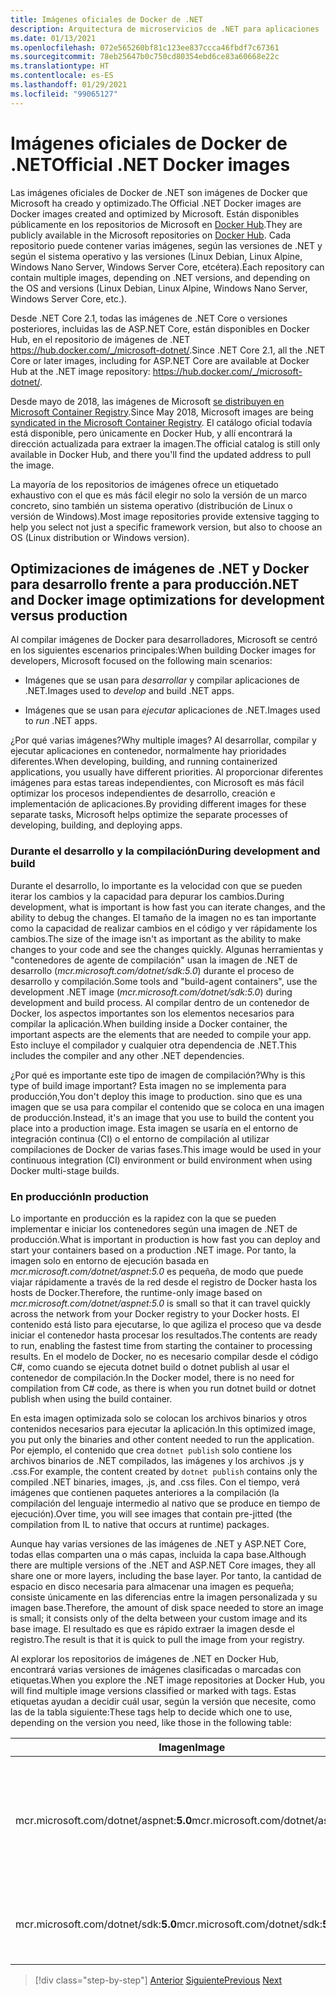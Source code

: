 ```yaml
---
title: Imágenes oficiales de Docker de .NET
description: Arquitectura de microservicios de .NET para aplicaciones .NET en contenedor | Imágenes de Docker de .NET oficiales
ms.date: 01/13/2021
ms.openlocfilehash: 072e565260bf81c123ee837ccca46fbdf7c67361
ms.sourcegitcommit: 78eb25647b0c750cd80354ebd6ce83a60668e22c
ms.translationtype: HT
ms.contentlocale: es-ES
ms.lasthandoff: 01/29/2021
ms.locfileid: "99065127"
---
```

# <a name="official-net-docker-images"></a><span data-ttu-id="3679e-103">Imágenes oficiales de Docker de .NET</span><span class="sxs-lookup"><span data-stu-id="3679e-103">Official .NET Docker images</span></span>

<span data-ttu-id="3679e-104">Las imágenes oficiales de Docker de .NET son imágenes de Docker que Microsoft ha creado y optimizado.</span><span class="sxs-lookup"><span data-stu-id="3679e-104">The Official .NET Docker images are Docker images created and optimized by Microsoft.</span></span> <span data-ttu-id="3679e-105">Están disponibles públicamente en los repositorios de Microsoft en [Docker Hub](https://hub.docker.com/u/microsoft/).</span><span class="sxs-lookup"><span data-stu-id="3679e-105">They are publicly available in the Microsoft repositories on [Docker Hub](https://hub.docker.com/u/microsoft/).</span></span> <span data-ttu-id="3679e-106">Cada repositorio puede contener varias imágenes, según las versiones de .NET y según el sistema operativo y las versiones (Linux Debian, Linux Alpine, Windows Nano Server, Windows Server Core, etcétera).</span><span class="sxs-lookup"><span data-stu-id="3679e-106">Each repository can contain multiple images, depending on .NET versions, and depending on the OS and versions (Linux Debian, Linux Alpine, Windows Nano Server, Windows Server Core, etc.).</span></span>

<span data-ttu-id="3679e-107">Desde .NET Core 2.1, todas las imágenes de .NET Core o versiones posteriores, incluidas las de ASP.NET Core, están disponibles en Docker Hub, en el repositorio de imágenes de .NET <https://hub.docker.com/_/microsoft-dotnet/>.</span><span class="sxs-lookup"><span data-stu-id="3679e-107">Since .NET Core 2.1, all the .NET Core or later images, including for ASP.NET Core are available at Docker Hub at the .NET image repository: <https://hub.docker.com/_/microsoft-dotnet/>.</span></span>

<span data-ttu-id="3679e-108">Desde mayo de 2018, las imágenes de Microsoft [se distribuyen en Microsoft Container Registry](https://azure.microsoft.com/blog/microsoft-syndicates-container-catalog/).</span><span class="sxs-lookup"><span data-stu-id="3679e-108">Since May 2018, Microsoft images are being [syndicated in the Microsoft Container Registry](https://azure.microsoft.com/blog/microsoft-syndicates-container-catalog/).</span></span> <span data-ttu-id="3679e-109">El catálogo oficial todavía está disponible, pero únicamente en Docker Hub, y allí encontrará la dirección actualizada para extraer la imagen.</span><span class="sxs-lookup"><span data-stu-id="3679e-109">The official catalog is still only available in Docker Hub, and there you'll find the updated address to pull the image.</span></span>

<span data-ttu-id="3679e-110">La mayoría de los repositorios de imágenes ofrece un etiquetado exhaustivo con el que es más fácil elegir no solo la versión de un marco concreto, sino también un sistema operativo (distribución de Linux o versión de Windows).</span><span class="sxs-lookup"><span data-stu-id="3679e-110">Most image repositories provide extensive tagging to help you select not just a specific framework version, but also to choose an OS (Linux distribution or Windows version).</span></span>

## <a name="net-and-docker-image-optimizations-for-development-versus-production"></a><span data-ttu-id="3679e-111">Optimizaciones de imágenes de .NET y Docker para desarrollo frente a para producción</span><span class="sxs-lookup"><span data-stu-id="3679e-111">.NET and Docker image optimizations for development versus production</span></span>

<span data-ttu-id="3679e-112">Al compilar imágenes de Docker para desarrolladores, Microsoft se centró en los siguientes escenarios principales:</span><span class="sxs-lookup"><span data-stu-id="3679e-112">When building Docker images for developers, Microsoft focused on the following main scenarios:</span></span>

- <span data-ttu-id="3679e-113">Imágenes que se usan para *desarrollar* y compilar aplicaciones de .NET.</span><span class="sxs-lookup"><span data-stu-id="3679e-113">Images used to *develop* and build .NET apps.</span></span>

- <span data-ttu-id="3679e-114">Imágenes que se usan para *ejecutar* aplicaciones de .NET.</span><span class="sxs-lookup"><span data-stu-id="3679e-114">Images used to *run* .NET apps.</span></span>

<span data-ttu-id="3679e-115">¿Por qué varias imágenes?</span><span class="sxs-lookup"><span data-stu-id="3679e-115">Why multiple images?</span></span> <span data-ttu-id="3679e-116">Al desarrollar, compilar y ejecutar aplicaciones en contenedor, normalmente hay prioridades diferentes.</span><span class="sxs-lookup"><span data-stu-id="3679e-116">When developing, building, and running containerized applications, you usually have different priorities.</span></span> <span data-ttu-id="3679e-117">Al proporcionar diferentes imágenes para estas tareas independientes, con Microsoft es más fácil optimizar los procesos independientes de desarrollo, creación e implementación de aplicaciones.</span><span class="sxs-lookup"><span data-stu-id="3679e-117">By providing different images for these separate tasks, Microsoft helps optimize the separate processes of developing, building, and deploying apps.</span></span>

### <a name="during-development-and-build"></a><span data-ttu-id="3679e-118">Durante el desarrollo y la compilación</span><span class="sxs-lookup"><span data-stu-id="3679e-118">During development and build</span></span>

<span data-ttu-id="3679e-119">Durante el desarrollo, lo importante es la velocidad con que se pueden iterar los cambios y la capacidad para depurar los cambios.</span><span class="sxs-lookup"><span data-stu-id="3679e-119">During development, what is important is how fast you can iterate changes, and the ability to debug the changes.</span></span> <span data-ttu-id="3679e-120">El tamaño de la imagen no es tan importante como la capacidad de realizar cambios en el código y ver rápidamente los cambios.</span><span class="sxs-lookup"><span data-stu-id="3679e-120">The size of the image isn't as important as the ability to make changes to your code and see the changes quickly.</span></span> <span data-ttu-id="3679e-121">Algunas herramientas y "contenedores de agente de compilación" usan la imagen de .NET de desarrollo (*mcr.microsoft.com/dotnet/sdk:5.0*) durante el proceso de desarrollo y compilación.</span><span class="sxs-lookup"><span data-stu-id="3679e-121">Some tools and "build-agent containers", use the development .NET image (*mcr.microsoft.com/dotnet/sdk:5.0*) during development and build process.</span></span> <span data-ttu-id="3679e-122">Al compilar dentro de un contenedor de Docker, los aspectos importantes son los elementos necesarios para compilar la aplicación.</span><span class="sxs-lookup"><span data-stu-id="3679e-122">When building inside a Docker container, the important aspects are the elements that are needed to compile your app.</span></span> <span data-ttu-id="3679e-123">Esto incluye el compilador y cualquier otra dependencia de .NET.</span><span class="sxs-lookup"><span data-stu-id="3679e-123">This includes the compiler and any other .NET dependencies.</span></span>

<span data-ttu-id="3679e-124">¿Por qué es importante este tipo de imagen de compilación?</span><span class="sxs-lookup"><span data-stu-id="3679e-124">Why is this type of build image important?</span></span> <span data-ttu-id="3679e-125">Esta imagen no se implementa para producción,</span><span class="sxs-lookup"><span data-stu-id="3679e-125">You don't deploy this image to production.</span></span> <span data-ttu-id="3679e-126">sino que es una imagen que se usa para compilar el contenido que se coloca en una imagen de producción.</span><span class="sxs-lookup"><span data-stu-id="3679e-126">Instead, it's an image that you use to build the content you place into a production image.</span></span> <span data-ttu-id="3679e-127">Esta imagen se usaría en el entorno de integración continua (CI) o el entorno de compilación al utilizar compilaciones de Docker de varias fases.</span><span class="sxs-lookup"><span data-stu-id="3679e-127">This image would be used in your continuous integration (CI) environment or build environment when using Docker multi-stage builds.</span></span>

### <a name="in-production"></a><span data-ttu-id="3679e-128">En producción</span><span class="sxs-lookup"><span data-stu-id="3679e-128">In production</span></span>

<span data-ttu-id="3679e-129">Lo importante en producción es la rapidez con la que se pueden implementar e iniciar los contenedores según una imagen de .NET de producción.</span><span class="sxs-lookup"><span data-stu-id="3679e-129">What is important in production is how fast you can deploy and start your containers based on a production .NET image.</span></span> <span data-ttu-id="3679e-130">Por tanto, la imagen solo en entorno de ejecución basada en *mcr.microsoft.com/dotnet/aspnet:5.0* es pequeña, de modo que puede viajar rápidamente a través de la red desde el registro de Docker hasta los hosts de Docker.</span><span class="sxs-lookup"><span data-stu-id="3679e-130">Therefore, the runtime-only image based on *mcr.microsoft.com/dotnet/aspnet:5.0* is small so that it can travel quickly across the network from your Docker registry to your Docker hosts.</span></span> <span data-ttu-id="3679e-131">El contenido está listo para ejecutarse, lo que agiliza el proceso que va desde iniciar el contenedor hasta procesar los resultados.</span><span class="sxs-lookup"><span data-stu-id="3679e-131">The contents are ready to run, enabling the fastest time from starting the container to processing results.</span></span> <span data-ttu-id="3679e-132">En el modelo de Docker, no es necesario compilar desde el código C\#, como cuando se ejecuta dotnet build o dotnet publish al usar el contenedor de compilación.</span><span class="sxs-lookup"><span data-stu-id="3679e-132">In the Docker model, there is no need for compilation from C\# code, as there is when you run dotnet build or dotnet publish when using the build container.</span></span>

<span data-ttu-id="3679e-133">En esta imagen optimizada solo se colocan los archivos binarios y otros contenidos necesarios para ejecutar la aplicación.</span><span class="sxs-lookup"><span data-stu-id="3679e-133">In this optimized image, you put only the binaries and other content needed to run the application.</span></span> <span data-ttu-id="3679e-134">Por ejemplo, el contenido que crea `dotnet publish` solo contiene los archivos binarios de .NET compilados, las imágenes y los archivos .js y .css.</span><span class="sxs-lookup"><span data-stu-id="3679e-134">For example, the content created by `dotnet publish` contains only the compiled .NET binaries, images, .js, and .css files.</span></span> <span data-ttu-id="3679e-135">Con el tiempo, verá imágenes que contienen paquetes anteriores a la compilación (la compilación del lenguaje intermedio al nativo que se produce en tiempo de ejecución).</span><span class="sxs-lookup"><span data-stu-id="3679e-135">Over time, you will see images that contain pre-jitted (the compilation from IL to native that occurs at runtime) packages.</span></span>

<span data-ttu-id="3679e-136">Aunque hay varias versiones de las imágenes de .NET y ASP.NET Core, todas ellas comparten una o más capas, incluida la capa base.</span><span class="sxs-lookup"><span data-stu-id="3679e-136">Although there are multiple versions of the .NET and ASP.NET Core images, they all share one or more layers, including the base layer.</span></span> <span data-ttu-id="3679e-137">Por tanto, la cantidad de espacio en disco necesaria para almacenar una imagen es pequeña; consiste únicamente en las diferencias entre la imagen personalizada y su imagen base.</span><span class="sxs-lookup"><span data-stu-id="3679e-137">Therefore, the amount of disk space needed to store an image is small; it consists only of the delta between your custom image and its base image.</span></span> <span data-ttu-id="3679e-138">El resultado es que es rápido extraer la imagen desde el registro.</span><span class="sxs-lookup"><span data-stu-id="3679e-138">The result is that it is quick to pull the image from your registry.</span></span>

<span data-ttu-id="3679e-139">Al explorar los repositorios de imágenes de .NET en Docker Hub, encontrará varias versiones de imágenes clasificadas o marcadas con etiquetas.</span><span class="sxs-lookup"><span data-stu-id="3679e-139">When you explore the .NET image repositories at Docker Hub, you will find multiple image versions classified or marked with tags.</span></span> <span data-ttu-id="3679e-140">Estas etiquetas ayudan a decidir cuál usar, según la versión que necesite, como las de la tabla siguiente:</span><span class="sxs-lookup"><span data-stu-id="3679e-140">These tags help to decide which one to use, depending on the version you need, like those in the following table:</span></span>

| <span data-ttu-id="3679e-141">Imagen</span><span class="sxs-lookup"><span data-stu-id="3679e-141">Image</span></span> | <span data-ttu-id="3679e-142">Comentarios</span><span class="sxs-lookup"><span data-stu-id="3679e-142">Comments</span></span> |
|-------|----------|
| <span data-ttu-id="3679e-143">mcr.microsoft.com/dotnet/aspnet:**5.0**</span><span class="sxs-lookup"><span data-stu-id="3679e-143">mcr.microsoft.com/dotnet/aspnet:**5.0**</span></span> | <span data-ttu-id="3679e-144">ASP.NET Core, solo con tiempo de ejecución y las optimizaciones de ASP.NET Core, en Linux y Windows (multiarquitectura)</span><span class="sxs-lookup"><span data-stu-id="3679e-144">ASP.NET Core, with runtime only and ASP.NET Core optimizations, on Linux and Windows (multi-arch)</span></span> |
| <span data-ttu-id="3679e-145">mcr.microsoft.com/dotnet/sdk:**5.0**</span><span class="sxs-lookup"><span data-stu-id="3679e-145">mcr.microsoft.com/dotnet/sdk:**5.0**</span></span> | <span data-ttu-id="3679e-146">.NET 5, con los SDK incluidos, en Linux y Windows (arquitectura múltiple)</span><span class="sxs-lookup"><span data-stu-id="3679e-146">.NET 5, with SDKs included, on Linux and Windows (multi-arch)</span></span> |

> [!div class="step-by-step"]
> <span data-ttu-id="3679e-147">[Anterior](net-container-os-targets.md)
> [Siguiente](../architect-microservice-container-applications/index.md)</span><span class="sxs-lookup"><span data-stu-id="3679e-147">[Previous](net-container-os-targets.md)
[Next](../architect-microservice-container-applications/index.md)</span></span>
